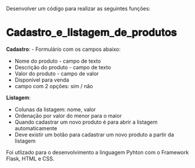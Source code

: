 Desenvolver um código para realizar as seguintes funções:

# 𝐂𝐚𝐝𝐚𝐬𝐭𝐫𝐨_𝐞_𝐥𝐢𝐬𝐭𝐚𝐠𝐞𝐦_𝐝𝐞_𝐩𝐫𝐨𝐝𝐮𝐭𝐨𝐬
 𝐂𝐚𝐝𝐚𝐬𝐭𝐫𝐨:  - Formulário com os campos abaixo:    
- Nome do produto - campo de texto
- Descrição do produto - campo de texto
- Valor do produto - campo de valor
- Disponível para venda
- campo com 2 opções: sim / não

𝐋𝐢𝐬𝐭𝐚𝐠𝐞𝐦:  
- Colunas da listagem: nome, valor
- Ordenação por valor do menor para o maior
- Quando cadastrar um novo produto é para abrir a listagem automaticamente
- Deve existir um botão para cadastrar um novo produto a partir da listagem


Foi utlizado para o desenvolvimento a linguagem Pyhton com o Framework Flask, HTML e CSS.
